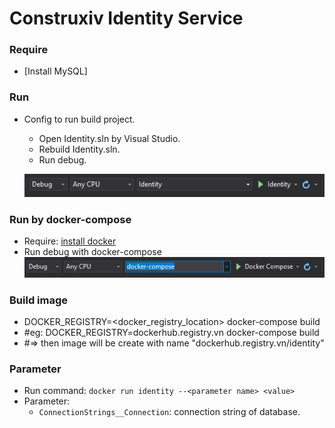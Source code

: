 # Construxiv Identity Service 

### Require 
- [Install MySQL]


### Run

- Config to run build project.
    + Open Identity.sln by Visual Studio.
    + Rebuild Identity.sln.
    + Run debug.
    
    ![StartupProject](StartupProject.PNG)


### Run by docker-compose
- Require: [install docker](https://docs.docker.com/get-docker/)
- Run debug with docker-compose
![docker-compose](docker-compose.PNG)

### Build image
- DOCKER_REGISTRY=<docker_registry_location> docker-compose build
- #eg: DOCKER_REGISTRY=dockerhub.registry.vn docker-compose build
- #=> then image will be create with name "dockerhub.registry.vn/identity"

### Parameter
- Run command: ``docker run identity --<parameter name> <value>``
- Parameter:
    + ``ConnectionStrings__Connection``: connection string of database.
 

